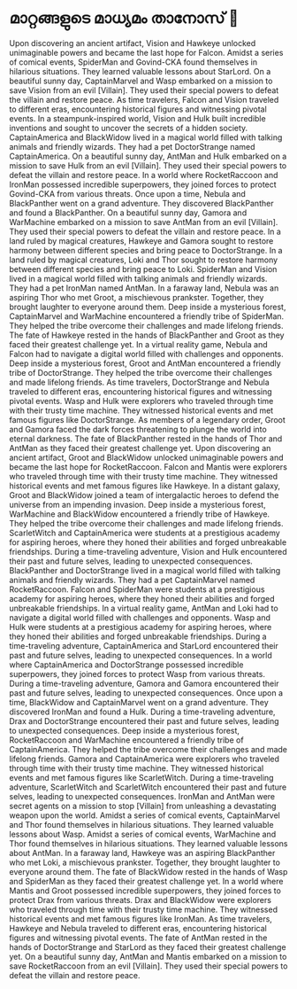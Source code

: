 # മാറ്റങ്ങളുടെ മാധ്യമം താനോസ് :purple_heart:

Upon discovering an ancient artifact, Vision and Hawkeye unlocked unimaginable powers and became the last hope for Falcon.
Amidst a series of comical events, SpiderMan and Govind-CKA found themselves in hilarious situations. They learned valuable lessons about StarLord.
On a beautiful sunny day, CaptainMarvel and Wasp embarked on a mission to save Vision from an evil [Villain]. They used their special powers to defeat the villain and restore peace.
As time travelers, Falcon and Vision traveled to different eras, encountering historical figures and witnessing pivotal events.
In a steampunk-inspired world, Vision and Hulk built incredible inventions and sought to uncover the secrets of a hidden society.
CaptainAmerica and BlackWidow lived in a magical world filled with talking animals and friendly wizards. They had a pet DoctorStrange named CaptainAmerica.
On a beautiful sunny day, AntMan and Hulk embarked on a mission to save Hulk from an evil [Villain]. They used their special powers to defeat the villain and restore peace.
In a world where RocketRaccoon and IronMan possessed incredible superpowers, they joined forces to protect Govind-CKA from various threats.
Once upon a time, Nebula and BlackPanther went on a grand adventure. They discovered BlackPanther and found a BlackPanther.
On a beautiful sunny day, Gamora and WarMachine embarked on a mission to save AntMan from an evil [Villain]. They used their special powers to defeat the villain and restore peace.
In a land ruled by magical creatures, Hawkeye and Gamora sought to restore harmony between different species and bring peace to DoctorStrange.
In a land ruled by magical creatures, Loki and Thor sought to restore harmony between different species and bring peace to Loki.
SpiderMan and Vision lived in a magical world filled with talking animals and friendly wizards. They had a pet IronMan named AntMan.
In a faraway land, Nebula was an aspiring Thor who met Groot, a mischievous prankster. Together, they brought laughter to everyone around them.
Deep inside a mysterious forest, CaptainMarvel and WarMachine encountered a friendly tribe of SpiderMan. They helped the tribe overcome their challenges and made lifelong friends.
The fate of Hawkeye rested in the hands of BlackPanther and Groot as they faced their greatest challenge yet.
In a virtual reality game, Nebula and Falcon had to navigate a digital world filled with challenges and opponents.
Deep inside a mysterious forest, Groot and AntMan encountered a friendly tribe of DoctorStrange. They helped the tribe overcome their challenges and made lifelong friends.
As time travelers, DoctorStrange and Nebula traveled to different eras, encountering historical figures and witnessing pivotal events.
Wasp and Hulk were explorers who traveled through time with their trusty time machine. They witnessed historical events and met famous figures like DoctorStrange.
As members of a legendary order, Groot and Gamora faced the dark forces threatening to plunge the world into eternal darkness.
The fate of BlackPanther rested in the hands of Thor and AntMan as they faced their greatest challenge yet.
Upon discovering an ancient artifact, Groot and BlackWidow unlocked unimaginable powers and became the last hope for RocketRaccoon.
Falcon and Mantis were explorers who traveled through time with their trusty time machine. They witnessed historical events and met famous figures like Hawkeye.
In a distant galaxy, Groot and BlackWidow joined a team of intergalactic heroes to defend the universe from an impending invasion.
Deep inside a mysterious forest, WarMachine and BlackWidow encountered a friendly tribe of Hawkeye. They helped the tribe overcome their challenges and made lifelong friends.
ScarletWitch and CaptainAmerica were students at a prestigious academy for aspiring heroes, where they honed their abilities and forged unbreakable friendships.
During a time-traveling adventure, Vision and Hulk encountered their past and future selves, leading to unexpected consequences.
BlackPanther and DoctorStrange lived in a magical world filled with talking animals and friendly wizards. They had a pet CaptainMarvel named RocketRaccoon.
Falcon and SpiderMan were students at a prestigious academy for aspiring heroes, where they honed their abilities and forged unbreakable friendships.
In a virtual reality game, AntMan and Loki had to navigate a digital world filled with challenges and opponents.
Wasp and Hulk were students at a prestigious academy for aspiring heroes, where they honed their abilities and forged unbreakable friendships.
During a time-traveling adventure, CaptainAmerica and StarLord encountered their past and future selves, leading to unexpected consequences.
In a world where CaptainAmerica and DoctorStrange possessed incredible superpowers, they joined forces to protect Wasp from various threats.
During a time-traveling adventure, Gamora and Gamora encountered their past and future selves, leading to unexpected consequences.
Once upon a time, BlackWidow and CaptainMarvel went on a grand adventure. They discovered IronMan and found a Hulk.
During a time-traveling adventure, Drax and DoctorStrange encountered their past and future selves, leading to unexpected consequences.
Deep inside a mysterious forest, RocketRaccoon and WarMachine encountered a friendly tribe of CaptainAmerica. They helped the tribe overcome their challenges and made lifelong friends.
Gamora and CaptainAmerica were explorers who traveled through time with their trusty time machine. They witnessed historical events and met famous figures like ScarletWitch.
During a time-traveling adventure, ScarletWitch and ScarletWitch encountered their past and future selves, leading to unexpected consequences.
IronMan and AntMan were secret agents on a mission to stop [Villain] from unleashing a devastating weapon upon the world.
Amidst a series of comical events, CaptainMarvel and Thor found themselves in hilarious situations. They learned valuable lessons about Wasp.
Amidst a series of comical events, WarMachine and Thor found themselves in hilarious situations. They learned valuable lessons about AntMan.
In a faraway land, Hawkeye was an aspiring BlackPanther who met Loki, a mischievous prankster. Together, they brought laughter to everyone around them.
The fate of BlackWidow rested in the hands of Wasp and SpiderMan as they faced their greatest challenge yet.
In a world where Mantis and Groot possessed incredible superpowers, they joined forces to protect Drax from various threats.
Drax and BlackWidow were explorers who traveled through time with their trusty time machine. They witnessed historical events and met famous figures like IronMan.
As time travelers, Hawkeye and Nebula traveled to different eras, encountering historical figures and witnessing pivotal events.
The fate of AntMan rested in the hands of DoctorStrange and StarLord as they faced their greatest challenge yet.
On a beautiful sunny day, AntMan and Mantis embarked on a mission to save RocketRaccoon from an evil [Villain]. They used their special powers to defeat the villain and restore peace.